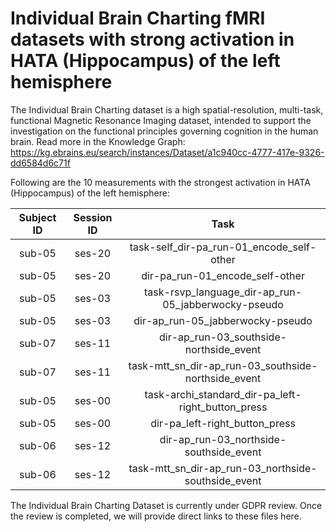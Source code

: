 # Individual Brain Charting fMRI datasets with strong activation in HATA (Hippocampus) of the left hemisphere

The Individual Brain Charting dataset is a high spatial-resolution, multi-task, functional Magnetic Resonance Imaging dataset, intended to support the investigation on the functional principles governing cognition in the human brain.
Read more in the Knowledge Graph: https://kg.ebrains.eu/search/instances/Dataset/a1c940cc-4777-417e-9326-dd6584d6c71f

Following are the 10 measurements with the strongest activation in HATA (Hippocampus) of the left hemisphere:

| Subject ID | Session ID | Task |
| :-: | :-: | :-: |
| sub-05 | ses-20 | task-self_dir-pa_run-01_encode_self-other|
| sub-05 | ses-20 | dir-pa_run-01_encode_self-other|
| sub-05 | ses-03 | task-rsvp_language_dir-ap_run-05_jabberwocky-pseudo|
| sub-05 | ses-03 | dir-ap_run-05_jabberwocky-pseudo|
| sub-07 | ses-11 | dir-ap_run-03_southside-northside_event|
| sub-07 | ses-11 | task-mtt_sn_dir-ap_run-03_southside-northside_event|
| sub-05 | ses-00 | task-archi_standard_dir-pa_left-right_button_press|
| sub-05 | ses-00 | dir-pa_left-right_button_press|
| sub-06 | ses-12 | dir-ap_run-03_northside-southside_event|
| sub-06 | ses-12 | task-mtt_sn_dir-ap_run-03_northside-southside_event|


The Individual Brain Charting Dataset is currently under GDPR review. Once the review is completed, we will provide direct links to these files here.